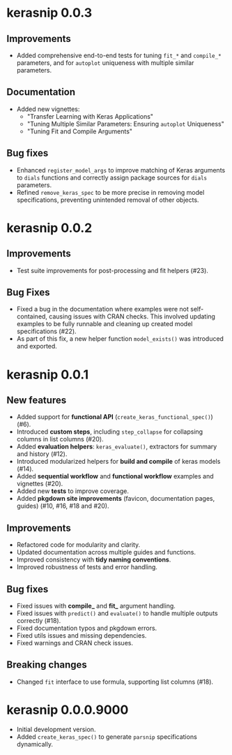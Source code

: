 # kerasnip 0.0.3

## Improvements
*   Added comprehensive end-to-end tests for tuning `fit_*` and `compile_*` parameters, and for `autoplot` uniqueness with multiple similar parameters.

## Documentation
*   Added new vignettes:
    *   "Transfer Learning with Keras Applications"
    *   "Tuning Multiple Similar Parameters: Ensuring `autoplot` Uniqueness"
    *   "Tuning Fit and Compile Arguments"

## Bug fixes
*   Enhanced `register_model_args` to improve matching of Keras arguments to `dials` functions and correctly assign package sources for `dials` parameters.
*   Refined `remove_keras_spec` to be more precise in removing model specifications, preventing unintended removal of other objects.

# kerasnip 0.0.2

## Improvements
* Test suite improvements for post-processing and fit helpers (#23).

## Bug Fixes
* Fixed a bug in the documentation where examples were not self-contained, causing issues with CRAN checks. This involved updating examples to be fully runnable and cleaning up created model specifications (#22).
* As part of this fix, a new helper function `model_exists()` was introduced and exported.

# kerasnip 0.0.1

## New features
* Added support for **functional API** (`create_keras_functional_spec()`) (#6).
* Introduced **custom steps**, including `step_collapse` for collapsing columns in list columns (#20).
* Added **evaluation helpers**: `keras_evaluate()`, extractors for summary and history (#12).
* Introduced modularized helpers for **build and compile** of keras models (#14).
* Added **sequential workflow** and **functional workflow** examples and vignettes (#20).
* Added new **tests** to improve coverage.
* Added **pkgdown site improvements** (favicon, documentation pages, guides) (#10, #16, #18 and #20).

## Improvements
* Refactored code for modularity and clarity.
* Updated documentation across multiple guides and functions.
* Improved consistency with **tidy naming conventions**.
* Improved robustness of tests and error handling.

## Bug fixes
* Fixed issues with **compile_** and **fit_** argument handling.
* Fixed issues with `predict()` and `evaluate()` to handle multiple outputs correctly (#18).
* Fixed documentation typos and pkgdown errors.
* Fixed utils issues and missing dependencies.
* Fixed warnings and CRAN check issues.

## Breaking changes
* Changed `fit` interface to use formula, supporting list columns (#18).

# kerasnip 0.0.0.9000

* Initial development version.
* Added `create_keras_spec()` to generate `parsnip` specifications dynamically.
